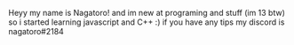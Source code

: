 Heyy my name is Nagatoro!
and im new at programing and stuff (im 13 btw)
so i started learning javascript and C++ :)
if you have any tips my discord is nagatoro#2184
